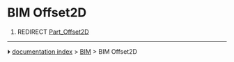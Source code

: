 # BIM Offset2D
1.  REDIRECT [Part_Offset2D](Part_Offset2D.md)



---
⏵ [documentation index](../README.md) > [BIM](BIM_Workbench.md) > BIM Offset2D
